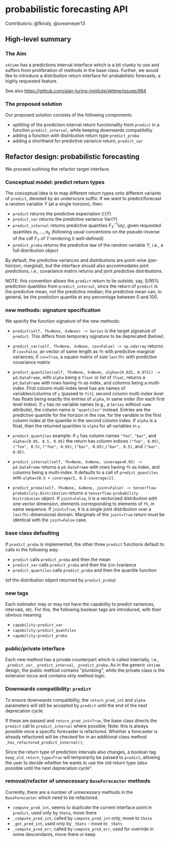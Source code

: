# probabilistic forecasting API

Contributors: @fkiraly, @sveameyer13

## High-level summary 

### The Aim

`sktime` has a predictions interval interface which is a bit clunky to use and suffers from proliferation of methods in the base class.
Further, we would like to introduce a distribution return interface for probabilistic forecasts, a highly requested feature.

See also https://github.com/alan-turing-institute/sktime/issues/984

### The proposed solution

Our proposed solution consists of the following components:

* splitting of the prediction interval return functionality from `predict` in a function `predict_interval`, while keeping downwards compatibility
* adding a function with distribution return type `predict_proba`
* adding a shorthand for predictive variance return, `predict_var`

## Refactor design: probabilistic forecasting

We proceed outlining the refactor target interface.

### Conceptual model: predict return types

The conceptual idea is to map different return types onto different variants of `predict`, denoted by an underscore suffix. If we want to predict/forecast a random variable $Y$ (at a single horizon), then:

* `predict` returns the predictive expectation $\mathbb{E}(Y)$
* `predict_var` returns the predictive variance $\mbox{Var}(Y)$
* `predict_interval` returns predictive quantiles $F_Y^{-1}(\alpha_i)$, given requested quantiles $\alpha_1,\dots, \alpha_k$ (following usual conventions on the pseudo-inverse of the cdf $F_Y$ of $Y$ rendering it well-defined)
* `predict_proba` returns the predictive law of the random variable $Y$, i.e., a full distribution object

By default, the predictive variances and distributions are point-wise (per-horizon, marginal), but the interface should also accommodates joint predictions, i.e., covariance matrix returns and joint predictive distributions.

NOTE: this convention allows the `predict` return to lie outside, say, 5/95% prediction quantiles from `predict_interval`, since the return of `predict` is the predictive mean, not the predictive median; the predictive mean can, in general, be the prediction quantile at any percentage between 0 and 100.

### new methods: signature specification

We specify the function signature of the new methods:

* `predict(self, fh=None, X=None) -> Series` is the target signature of `predict`. This differs from temporary signature to be deprecated (below).

* `predict_var(self, fh=None, X=None, cov=False) -> np.ndarray` returns: if `cov=False`, an vector of same length as `fh` with predictive marginal variances; if `cov=True`, a square matrix of size `len(fh)` with predictive covariance matrix

* `predict_quantiles(self, fh=None, X=None, alpha=[0.025, 0.975]) -> pd.DataFrame`, with `alpha` being a `float` or list of `float`, returns a `pd.DataFrame` with rows having `fh` as index, and columns being a multi-index. First column multi-index level has are names of variables/columns of `y` (passed to `fit`); second column multi-index level has floats being exactly the entries of `alpha`, in same order (for each first level index). If `y` has no variable names (e.g., a `Series` without `name` attribute), the column name is `"quantiles"` instead. Entries are the predictive quantile for the horizon in the row, for the variable in the first column index at the quantile in the second column index. If `alpha` is a float, then the returned quantiles is `alpha` for all variables in `y`.

* `predict_quantiles` example: if `y` has column names `"foo"`, `"bar"`, and `alpha=[0.05, 0.5, 0.95]` the return has column indices `("foo", 0.05)`, `("foo", 0.5)`, `("foo", 0.95)`, `("bar", 0.05)`,`("bar", 0.5)`, and `("bar", 0.95)`.

* `predict_interval(self, fh=None, X=None, coverage=0.95) -> pd.DataFrame` returns a `pd.DataFrame` with rows having `fh` as index, and columns being a multi-index. It defaults to a call of `predict_quantiles` with `alpha=[0.5 + coverage/2, 0.5-coverage/2]`.

* `predict_proba(self, fh=None, X=None, joint=False) -> tensorflow-probability.Distribution` returns a `tensorflow-probability` `Distribution` object. If `joint=False`, it is a vectorized distribution with one vector dimension, elements corresponding to elements of `fh`, in same sequence. If `joint=True`, it is a single joint distribution over a `len(fh)`-dimensional domain. Marginals of the `joint=True` return must be identical with the `joint=False` case.


### base class defaulting

If `predict_proba` is implemented, the other three `predict` functions default to calls in the following way:

* `predict` calls `predict_proba` and then the mean
* `predict_var` calls `predict_proba` and then the (co-)variance
* `predict_quantiles` calls `predict_proba` and then the quantile function

(of the distribution object returned by `predict_proba`)
 
### new tags

Each estimator may or may not have the capability to predict variances, intervals, etc. For this, the following boolean tags are introduced, with their obvious meaning:

* `capability:predict_var`
* `capability:predict_quantiles`
* `capability:predict_proba`

### public/private interface

Each new method has a private counterpart which is called internally, i.e., `_predict_var`, `_predict_interval`, `_predict_proba`. As in the generic `sktime` design, the public method contains "plumbing", while the private class is the extension locus and contains only method logic.

### Downwards compatibility: `predict`

To ensure downwards compatibility, the `return_pred_int` and `alpha` parameters will still be accepted by `predict` until the end of the next deprecation cycle.

If these are passed and `return_pred_int=True`, the base class directs the `predict` call to `predict_interval` where possible; Note: this is always possible once a specific forecaster is refactored. Whether a forecaster is already refactored will be checked for in an additional class method `_has_refactored_predict_interval()`;

Since the return type of prediction intervals also changes, a boolean tag `keep_old_return_type=True` will temporarily be passed to `predict`, allowing the user to decide whether he wants to use the old return type (also possible until the next deprecation cycle". 

### removal/refactor of unnecessary `BaseForecaster` methods

Currently, there are a number of unnecessary methods in the `BaseForecaster` which need to be refactored.

* `compute_pred_int`, seems to duplicate the current interface point in `predict`, used only by `theta`, move there
* `_compute_pred_int`, called by `compute_pred_int` only, move to `theta`
* `_get_pred_int`, used only by `_tbats` - move to `_tbats`
* `_compute_pred_err`, called by `compute_pred_err`, used for override in some descendants, move there or keep
